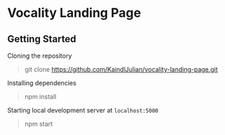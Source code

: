 # Vocality Landing Page
## Getting Started
Cloning the repository
> git clone https://github.com/KaindlJulian/vocality-landing-page.git

Installing dependencies
> npm install

Starting local development server at `localhost:5000`
> npm start